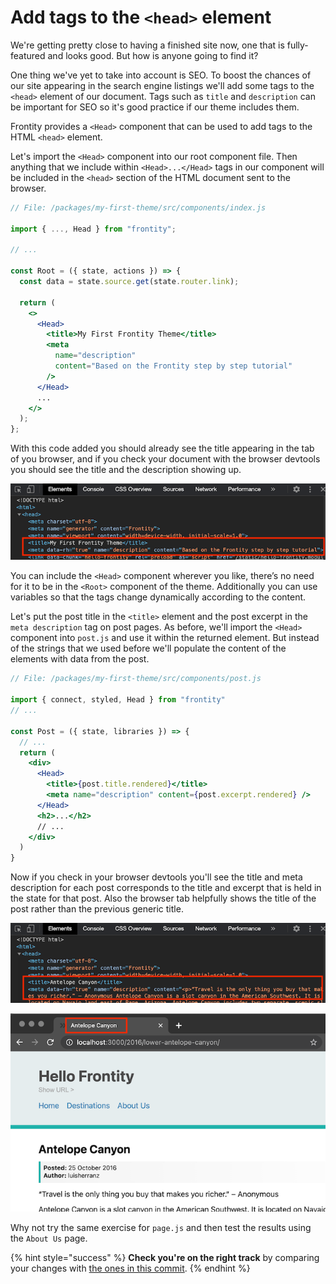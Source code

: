 # Add tags to the `<head>` element

We're getting pretty close to having a finished site now, one that is fully-featured and looks good. But how is anyone going to find it?

One thing we've yet to take into account is SEO. To boost the chances of our site appearing in the search engine listings we'll add some tags to the `<head>` element of our document. Tags such as `title` and `description` can be important for SEO so it's good practice if our theme includes them.

Frontity provides a `<Head>` component that can be used to add tags to the HTML `<head>` element.

Let's import the `<Head>` component into our root component file. Then anything that we include within `<Head>...</Head>` tags in our component will be included in the `<head>` section of the HTML document sent to the browser.

```jsx
// File: /packages/my-first-theme/src/components/index.js

import { ..., Head } from "frontity";

// ...

const Root = ({ state, actions }) => {
  const data = state.source.get(state.router.link);

  return (
    <>
      <Head>
        <title>My First Frontity Theme</title>
        <meta
          name="description"
          content="Based on the Frontity step by step tutorial"
        />
      </Head>
      ...
    </>
  );
};
```

With this code added you should already see the title appearing in the tab of you browser, and if you check your document with the browser devtools you should see the title and the description showing up.

<p>
  <img alt="Frontity in the console" src="../assets/part7img3.png" width="664">
</p>

You can include the `<Head>` component wherever you like, there’s no need for it to be in the `<Root>` component of the theme. Additionally you can use variables so that the tags change dynamically according to the content.

Let's put the post title in the `<title>` element and the post excerpt in the `meta description` tag on post pages. As before, we'll import the `<Head>` component into `post.js` and use it within the returned element. But instead of the strings that we used before we'll populate the content of the elements with data from the post.

```jsx
// File: /packages/my-first-theme/src/components/post.js

import { connect, styled, Head } from "frontity"
// ...

const Post = ({ state, libraries }) => {
  // ...
  return (
    <div>
      <Head>
        <title>{post.title.rendered}</title>
        <meta name="description" content={post.excerpt.rendered} />
      </Head>
      <h2>...</h2>
      // ...
    </div>
  )
}
```

Now if you check in your browser devtools you'll see the title and meta description for each post corresponds to the title and excerpt that is held in the state for that post. Also the browser tab helpfully shows the title of the post rather than the previous generic title.

<p>
  <img alt="Frontity in the console" src="../assets/part7img4.png" width="664">
</p>

<p>
  <img alt="Frontity in the browser" src="../assets/part7img5.png" width="659">
</p>

Why not try the same exercise for `page.js` and then test the results using the `About Us` page.

{% hint style="success" %}
**Check you're on the right track** by comparing your changes with [the ones in this commit](https://github.com/frontity-demos/tutorial-hello-frontity/commit/c40da42a1d3efd72eaae18ac2c4245d780b297df).
{% endhint %}
